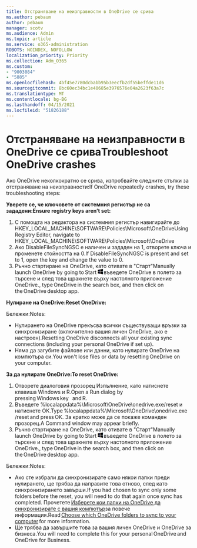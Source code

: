 ```yaml
---
title: Отстраняване на неизправности в OneDrive се срива
ms.author: pebaum
author: pebaum
manager: scotv
ms.audience: Admin
ms.topic: article
ms.service: o365-administration
ROBOTS: NOINDEX, NOFOLLOW
localization_priority: Priority
ms.collection: Adm_O365
ms.custom:
- "9003084"
- "5885"
ms.openlocfilehash: 4bf45e7780dcbabb95b3eecfb2df55beffde11d6
ms.sourcegitcommit: 8bc60ec34bc1e40685e3976576e04a2623f63a7c
ms.translationtype: MT
ms.contentlocale: bg-BG
ms.lasthandoff: 04/15/2021
ms.locfileid: "51826188"
---
```

# <a name="troubleshoot-onedrive-crashes"></a><span data-ttu-id="9a417-102">Отстраняване на неизправности в OneDrive се срива</span><span class="sxs-lookup"><span data-stu-id="9a417-102">Troubleshoot OneDrive crashes</span></span>

<span data-ttu-id="9a417-103">Ако OneDrive неколкократно се срива, изпробвайте следните стъпки за отстраняване на неизправности:</span><span class="sxs-lookup"><span data-stu-id="9a417-103">If OneDrive repeatedly crashes, try these troubleshooting steps:</span></span>

<span data-ttu-id="9a417-104">**Уверете се, че ключовете от системния регистър не са зададени:**</span><span class="sxs-lookup"><span data-stu-id="9a417-104">**Ensure registry keys aren’t set:**</span></span>

1. <span data-ttu-id="9a417-105">С помощта на редактора на системния регистър навигирайте до HKEY_LOCAL_MACHINE\SOFTWARE\Policies\Microsoft\OneDrive</span><span class="sxs-lookup"><span data-stu-id="9a417-105">Using Registry Editor, navigate to HKEY_LOCAL_MACHINE\SOFTWARE\Policies\Microsoft\OneDrive</span></span>
2. <span data-ttu-id="9a417-106">Ако DisableFileSyncNGSC е наличен и зададен на 1, отворете ключа и променете стойността на 0.</span><span class="sxs-lookup"><span data-stu-id="9a417-106">If DisableFileSyncNGSC is present and set to 1, open the key and change the value to 0.</span></span>
3. <span data-ttu-id="9a417-107">Ръчно стартиране на OneDrive, като отивате в "Старт"</span><span class="sxs-lookup"><span data-stu-id="9a417-107">Manually launch OneDrive by going to Start</span></span> ![Натиснете клавиша Windows](data:image/png;base64,iVBORw0KGgoAAAANSUhEUgAAABEAAAAOCAYAAADJ7fe0AAAAAXNSR0IArs4c6QAAAARnQU1BAACxjwv8YQUAAAAJcEhZcwAADsQAAA7EAZUrDhsAAADxSURBVDhPY/wPBAx4wR+Gd6/fM7x9/ZTh9ZuXDGdPnWE4tH0rw/UHDxlaVp9kCDCSYWABKfv35wfD+/cfGV4+fcLw5uVjhlOXzzFsX/qWYebmZAZPWWOGO2DD8ACQS9Y3e4Bcg4Y9/t94fPa/CoY4Aq8/+xik/T8TkEMxGDyGgANWwSqeobvbGSyAADIM3BwCDKXd3QyfoCLoQEGAA0xTxSWjsYMJwLHjkruU4UXSJ4YnT54x3Dh/luHmjfMMmw9wMjCDlRAGBDPgjy8fGT5//8rw9P4Thge3zzNcvXmDYevmfQzXb1xlmH/0ATADyjAAAKdWkD3ZSwNeAAAAAElFTkSuQmCC)<span data-ttu-id="9a417-109">въведете OneDrive в полето за търсене и след това щракнете върху настолното приложение OneDrive.</span><span class="sxs-lookup"><span data-stu-id="9a417-109">, type OneDrive in the search box, and then click on the OneDrive desktop app.</span></span>

<span data-ttu-id="9a417-110">**Нулиране на OneDrive:**</span><span class="sxs-lookup"><span data-stu-id="9a417-110">**Reset OneDrive:**</span></span>

<span data-ttu-id="9a417-111">Бележки:</span><span class="sxs-lookup"><span data-stu-id="9a417-111">Notes:</span></span>

- <span data-ttu-id="9a417-112">Нулирането на OneDrive прекъсва всички съществуващи връзки за синхронизиране (включително вашия личен OneDrive, ако е настроен).</span><span class="sxs-lookup"><span data-stu-id="9a417-112">Resetting OneDrive disconnects all your existing sync connections (including your personal OneDrive if set up).</span></span>
- <span data-ttu-id="9a417-113">Няма да загубите файлове или данни, като нулирате OneDrive на компютъра си.</span><span class="sxs-lookup"><span data-stu-id="9a417-113">You won't lose files or data by resetting OneDrive on your computer.</span></span>

<span data-ttu-id="9a417-114">**За да нулирате OneDrive:**</span><span class="sxs-lookup"><span data-stu-id="9a417-114">**To reset OneDrive:**</span></span>

1. <span data-ttu-id="9a417-115">Отворете диалоговия прозорец Изпълнение, като натиснете клавиша Windows и R.</span><span class="sxs-lookup"><span data-stu-id="9a417-115">Open a Run dialog by pressing Windows key    and R.</span></span>
2. <span data-ttu-id="9a417-116">Въведете %localappdata%\Microsoft\OneDrive\onedrive.exe/reset и натиснете OK.</span><span class="sxs-lookup"><span data-stu-id="9a417-116">Type %localappdata%\Microsoft\OneDrive\onedrive.exe /reset and press OK.</span></span> <span data-ttu-id="9a417-117">За кратко може да се покаже команден прозорец.</span><span class="sxs-lookup"><span data-stu-id="9a417-117">A Command window may appear briefly.</span></span>
3. <span data-ttu-id="9a417-118">Ръчно стартиране на OneDrive, като отивате в "Старт"</span><span class="sxs-lookup"><span data-stu-id="9a417-118">Manually launch OneDrive by going to Start</span></span> ![Натиснете клавиша Windows](data:image/png;base64,iVBORw0KGgoAAAANSUhEUgAAABEAAAAOCAYAAADJ7fe0AAAAAXNSR0IArs4c6QAAAARnQU1BAACxjwv8YQUAAAAJcEhZcwAADsQAAA7EAZUrDhsAAADxSURBVDhPY/wPBAx4wR+Gd6/fM7x9/ZTh9ZuXDGdPnWE4tH0rw/UHDxlaVp9kCDCSYWABKfv35wfD+/cfGV4+fcLw5uVjhlOXzzFsX/qWYebmZAZPWWOGO2DD8ACQS9Y3e4Bcg4Y9/t94fPa/CoY4Aq8/+xik/T8TkEMxGDyGgANWwSqeobvbGSyAADIM3BwCDKXd3QyfoCLoQEGAA0xTxSWjsYMJwLHjkruU4UXSJ4YnT54x3Dh/luHmjfMMmw9wMjCDlRAGBDPgjy8fGT5//8rw9P4Thge3zzNcvXmDYevmfQzXb1xlmH/0ATADyjAAAKdWkD3ZSwNeAAAAAElFTkSuQmCC)<span data-ttu-id="9a417-120">въведете OneDrive в полето за търсене и след това щракнете върху настолното приложение OneDrive.</span><span class="sxs-lookup"><span data-stu-id="9a417-120">, type OneDrive in the search box, and then click on the OneDrive desktop app.</span></span>

<span data-ttu-id="9a417-121">Бележки:</span><span class="sxs-lookup"><span data-stu-id="9a417-121">Notes:</span></span>

- <span data-ttu-id="9a417-122">Ако сте избрали да синхронизирате само някои папки преди нулирането, ще трябва да направите това отново, след като синхронизирането завърши.</span><span class="sxs-lookup"><span data-stu-id="9a417-122">If you had chosen to sync only some folders before the reset, you will need to do that again once sync has completed.</span></span> <span data-ttu-id="9a417-123">Прочетете [Изберете кои папки на OneDrive да синхронизирате с вашия компютър](https://support.office.com/article/98b8b011-8b94-419b-aa95-a14ff2415e85)за повече   информация.</span><span class="sxs-lookup"><span data-stu-id="9a417-123">Read [Choose which OneDrive folders to sync to your computer](https://support.office.com/article/98b8b011-8b94-419b-aa95-a14ff2415e85) for more information.</span></span>
- <span data-ttu-id="9a417-124">Ще трябва да завършите това за вашия личен OneDrive и OneDrive за бизнеса.</span><span class="sxs-lookup"><span data-stu-id="9a417-124">You will need to complete this for your personal OneDrive and OneDrive for Business.</span></span>